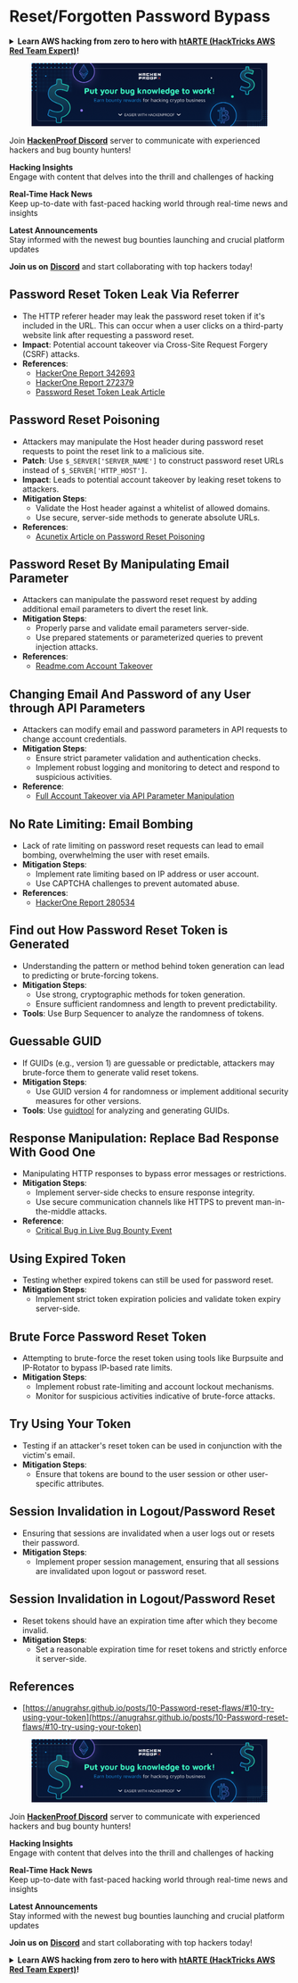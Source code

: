 # Reset/Forgotten Password Bypass

<details>

<summary><strong>Learn AWS hacking from zero to hero with</strong> <a href="https://training.hacktricks.xyz/courses/arte"><strong>htARTE (HackTricks AWS Red Team Expert)</strong></a><strong>!</strong></summary>

Other ways to support HackTricks:

* If you want to see your **company advertised in HackTricks** or **download HackTricks in PDF** Check the [**SUBSCRIPTION PLANS**](https://github.com/sponsors/carlospolop)!
* Get the [**official PEASS & HackTricks swag**](https://peass.creator-spring.com)
* Discover [**The PEASS Family**](https://opensea.io/collection/the-peass-family), our collection of exclusive [**NFTs**](https://opensea.io/collection/the-peass-family)
* **Join the** 💬 [**Discord group**](https://discord.gg/hRep4RUj7f) or the [**telegram group**](https://t.me/peass) or **follow** us on **Twitter** 🐦 [**@carlospolopm**](https://twitter.com/hacktricks\_live)**.**
* **Share your hacking tricks by submitting PRs to the** [**HackTricks**](https://github.com/carlospolop/hacktricks) and [**HackTricks Cloud**](https://github.com/carlospolop/hacktricks-cloud) github repos.

</details>

<figure><img src="../.gitbook/assets/image (380).png" alt=""><figcaption></figcaption></figure>

Join [**HackenProof Discord**](https://discord.com/invite/N3FrSbmwdy) server to communicate with experienced hackers and bug bounty hunters!

**Hacking Insights**\
Engage with content that delves into the thrill and challenges of hacking

**Real-Time Hack News**\
Keep up-to-date with fast-paced hacking world through real-time news and insights

**Latest Announcements**\
Stay informed with the newest bug bounties launching and crucial platform updates

**Join us on** [**Discord**](https://discord.com/invite/N3FrSbmwdy) and start collaborating with top hackers today!

## **Password Reset Token Leak Via Referrer**

* The HTTP referer header may leak the password reset token if it's included in the URL. This can occur when a user clicks on a third-party website link after requesting a password reset.
* **Impact**: Potential account takeover via Cross-Site Request Forgery (CSRF) attacks.
* **References**:
  * [HackerOne Report 342693](https://hackerone.com/reports/342693)
  * [HackerOne Report 272379](https://hackerone.com/reports/272379)
  * [Password Reset Token Leak Article](https://medium.com/@rubiojhayz1234/toyotas-password-reset-token-and-email-address-leak-via-referer-header-b0ede6507c6a)

## **Password Reset Poisoning**

* Attackers may manipulate the Host header during password reset requests to point the reset link to a malicious site.
* **Patch**: Use `$_SERVER['SERVER_NAME']` to construct password reset URLs instead of `$_SERVER['HTTP_HOST']`.
* **Impact**: Leads to potential account takeover by leaking reset tokens to attackers.
* **Mitigation Steps**:
  * Validate the Host header against a whitelist of allowed domains.
  * Use secure, server-side methods to generate absolute URLs.
* **References**:
  * [Acunetix Article on Password Reset Poisoning](https://www.acunetix.com/blog/articles/password-reset-poisoning/)

## **Password Reset By Manipulating Email Parameter**

* Attackers can manipulate the password reset request by adding additional email parameters to divert the reset link.
* **Mitigation Steps**:
  * Properly parse and validate email parameters server-side.
  * Use prepared statements or parameterized queries to prevent injection attacks.
* **References**:
  * [Readme.com Account Takeover](https://medium.com/@0xankush/readme-com-account-takeover-bugbounty-fulldisclosure-a36ddbe915be)

## **Changing Email And Password of any User through API Parameters**

* Attackers can modify email and password parameters in API requests to change account credentials.
* **Mitigation Steps**:
  * Ensure strict parameter validation and authentication checks.
  * Implement robust logging and monitoring to detect and respond to suspicious activities.
* **Reference**:
  * [Full Account Takeover via API Parameter Manipulation](https://medium.com/@adeshkolte/full-account-takeover-changing-email-and-password-of-any-user-through-api-parameters-3d527ab27240)

## **No Rate Limiting: Email Bombing**

* Lack of rate limiting on password reset requests can lead to email bombing, overwhelming the user with reset emails.
* **Mitigation Steps**:
  * Implement rate limiting based on IP address or user account.
  * Use CAPTCHA challenges to prevent automated abuse.
* **References**:
  * [HackerOne Report 280534](https://hackerone.com/reports/280534)

## **Find out How Password Reset Token is Generated**

* Understanding the pattern or method behind token generation can lead to predicting or brute-forcing tokens.
* **Mitigation Steps**:
  * Use strong, cryptographic methods for token generation.
  * Ensure sufficient randomness and length to prevent predictability.
* **Tools**: Use Burp Sequencer to analyze the randomness of tokens.

## **Guessable GUID**

* If GUIDs (e.g., version 1) are guessable or predictable, attackers may brute-force them to generate valid reset tokens.
* **Mitigation Steps**:
  * Use GUID version 4 for randomness or implement additional security measures for other versions.
* **Tools**: Use [guidtool](https://github.com/intruder-io/guidtool) for analyzing and generating GUIDs.

## **Response Manipulation: Replace Bad Response With Good One**

* Manipulating HTTP responses to bypass error messages or restrictions.
* **Mitigation Steps**:
  * Implement server-side checks to ensure response integrity.
  * Use secure communication channels like HTTPS to prevent man-in-the-middle attacks.
* **Reference**:
  * [Critical Bug in Live Bug Bounty Event](https://medium.com/@innocenthacker/how-i-found-the-most-critical-bug-in-live-bug-bounty-event-7a88b3aa97b3)

## **Using Expired Token**

* Testing whether expired tokens can still be used for password reset.
* **Mitigation Steps**:
  * Implement strict token expiration policies and validate token expiry server-side.

## **Brute Force Password Reset Token**

* Attempting to brute-force the reset token using tools like Burpsuite and IP-Rotator to bypass IP-based rate limits.
* **Mitigation Steps**:
  * Implement robust rate-limiting and account lockout mechanisms.
  * Monitor for suspicious activities indicative of brute-force attacks.

## **Try Using Your Token**

* Testing if an attacker's reset token can be used in conjunction with the victim's email.
* **Mitigation Steps**:
  * Ensure that tokens are bound to the user session or other user-specific attributes.

## **Session Invalidation in Logout/Password Reset**

* Ensuring that sessions are invalidated when a user logs out or resets their password.
* **Mitigation Steps**:
  * Implement proper session management, ensuring that all sessions are invalidated upon logout or password reset.

## **Session Invalidation in Logout/Password Reset**

* Reset tokens should have an expiration time after which they become invalid.
* **Mitigation Steps**:
  * Set a reasonable expiration time for reset tokens and strictly enforce it server-side.

## References

* [https://anugrahsr.github.io/posts/10-Password-reset-flaws/#10-try-using-your-token](https://anugrahsr.github.io/posts/10-Password-reset-flaws/#10-try-using-your-token)

<figure><img src="../.gitbook/assets/image (380).png" alt=""><figcaption></figcaption></figure>

Join [**HackenProof Discord**](https://discord.com/invite/N3FrSbmwdy) server to communicate with experienced hackers and bug bounty hunters!

**Hacking Insights**\
Engage with content that delves into the thrill and challenges of hacking

**Real-Time Hack News**\
Keep up-to-date with fast-paced hacking world through real-time news and insights

**Latest Announcements**\
Stay informed with the newest bug bounties launching and crucial platform updates

**Join us on** [**Discord**](https://discord.com/invite/N3FrSbmwdy) and start collaborating with top hackers today!

<details>

<summary><strong>Learn AWS hacking from zero to hero with</strong> <a href="https://training.hacktricks.xyz/courses/arte"><strong>htARTE (HackTricks AWS Red Team Expert)</strong></a><strong>!</strong></summary>

Other ways to support HackTricks:

* If you want to see your **company advertised in HackTricks** or **download HackTricks in PDF** Check the [**SUBSCRIPTION PLANS**](https://github.com/sponsors/carlospolop)!
* Get the [**official PEASS & HackTricks swag**](https://peass.creator-spring.com)
* Discover [**The PEASS Family**](https://opensea.io/collection/the-peass-family), our collection of exclusive [**NFTs**](https://opensea.io/collection/the-peass-family)
* **Join the** 💬 [**Discord group**](https://discord.gg/hRep4RUj7f) or the [**telegram group**](https://t.me/peass) or **follow** us on **Twitter** 🐦 [**@carlospolopm**](https://twitter.com/hacktricks\_live)**.**
* **Share your hacking tricks by submitting PRs to the** [**HackTricks**](https://github.com/carlospolop/hacktricks) and [**HackTricks Cloud**](https://github.com/carlospolop/hacktricks-cloud) github repos.

</details>
